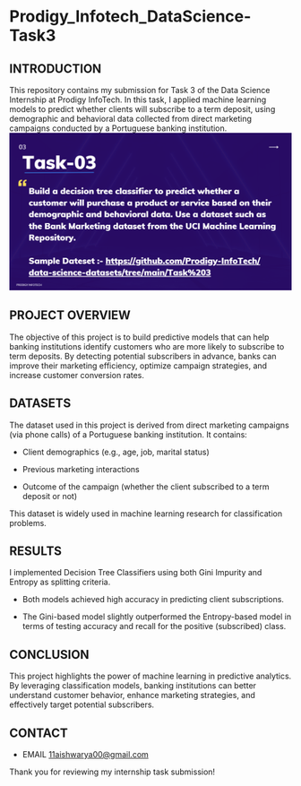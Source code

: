 # Prodigy_Infotech_DataScience-Task3
## INTRODUCTION
This repository contains my submission for Task 3 of the Data Science Internship at Prodigy InfoTech. In this task, I applied machine learning models to predict whether clients will subscribe to a term deposit, using demographic and behavioral data collected from direct marketing campaigns conducted by a Portuguese banking institution.
![Alt Task](ds_t3.png)

## PROJECT OVERVIEW
The objective of this project is to build predictive models that can help banking institutions identify customers who are more likely to subscribe to term deposits. By detecting potential subscribers in advance, banks can improve their marketing efficiency, optimize campaign strategies, and increase customer conversion rates.

## DATASETS
The dataset used in this project is derived from direct marketing campaigns (via phone calls) of a Portuguese banking institution.
It contains:

- Client demographics (e.g., age, job, marital status)

- Previous marketing interactions

- Outcome of the campaign (whether the client subscribed to a term deposit or not)

This dataset is widely used in machine learning research for classification problems.

## RESULTS
I implemented Decision Tree Classifiers using both Gini Impurity and Entropy as splitting criteria.

- Both models achieved high accuracy in predicting client subscriptions.

- The Gini-based model slightly outperformed the Entropy-based model in terms of testing accuracy and recall for the positive (subscribed) class.

## CONCLUSION
This project highlights the power of machine learning in predictive analytics. By leveraging classification models, banking institutions can better understand customer behavior, enhance marketing strategies, and effectively target potential subscribers.

## CONTACT
- EMAIL 11aishwarya00@gmail.com

Thank you for reviewing my internship task submission!
